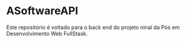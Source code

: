 # ASoftwareAPI
Este repositório é voltado para o back end do projeto ninal da Pós em Desenvolvimento Web FullStask.

